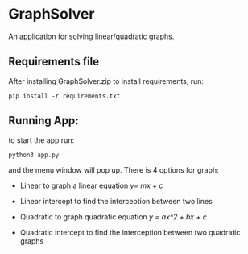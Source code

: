 # GraphSolver
An application for solving linear/quadratic graphs.
## Requirements file
After installing GraphSolver.zip to install requirements, run:

`pip install -r requirements.txt`

## Running App:
to start the app run: 

`python3 app.py`

and the menu window will pop up.
There is 4 options for graph:

* Linear to graph a linear equation *y= mx + c*


* Linear intercept to find the interception between two lines 


* Quadratic to graph quadratic equation *y = ax^2 + bx + c*


* Quadratic intercept to find the interception between two quadratic graphs
